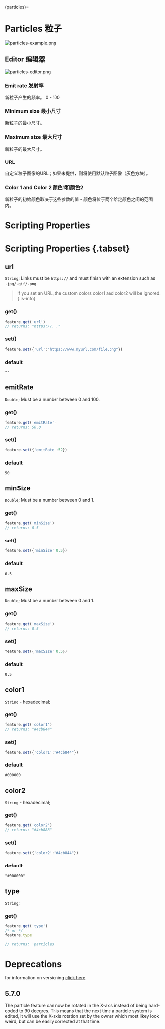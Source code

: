 (particles)=
# Particles 粒子

![particles-example.png](https://wiki.cryptovoxels.com/particles-example.png)

## Editor 编辑器

![particles-editor.png](https://wiki.cryptovoxels.com/particles-editor.png)

### Emit rate 发射率

新粒子产生的频率。 0 - 100

### Minimum size 最小尺寸

新粒子的最小尺寸。

### Maximum size 最大尺寸

新粒子的最大尺寸。

### URL

自定义粒子图像的URL；如果未提供，则将使用默认粒子图像（灰色方块）。

### Color 1 and Color 2 颜色1和颜色2

新粒子的初始颜色取决于这些参数的值 - 颜色将位于两个给定颜色之间的范围内。

# Scripting Properties
# Scripting Properties {.tabset}
## url
`String`; Links must be `https://` and must finish with an extension such as `.jpg/.gif/.png`.
> If you set an URL, the custom colors color1 and color2 will be ignored.
{.is-info}

### get()

```js
feature.get('url')
// returns: "https://..."
```

### set()

```js
feature.set({'url':"https://www.myurl.com/file.png"})
```

### default

`""`

## emitRate
`Double`; Must be a number between 0 and 100.

### get()

```js
feature.get('emitRate')
// returns: 50.0
```

### set()

```js
feature.set({'emitRate':52})
```

### default

`50`


## minSize
`Double`; Must be a number between 0 and 1.

### get()

```js
feature.get('minSize')
// returns: 0.5
```

### set()

```js
feature.set({'minSize':0.5})
```

### default

`0.5`


## maxSize
`Double`; Must be a number between 0 and 1.

### get()

```js
feature.get('maxSize')
// returns: 0.5
```

### set()

```js
feature.set({'maxSize':0.5})
```

### default

`0.5`

## color1
`String` - hexadecimal; 

### get()

```js
feature.get('color1')
// returns: "#4cb844"
```

### set()

```js
feature.set({'color1':"#4cb844"})
```

### default

`#000000`

## color2
`String` - hexadecimal; 

### get()

```js
feature.get('color2')
// returns: "#4cb888"
```

### set()

```js
feature.set({'color2':"#4cb844"})
```

### default

`"#000000"`


## type
`String`;

### get()

```js
feature.get('type')
/* or */
feature.type

// returns: 'particles'
```

# Deprecations
for information on versioning [click here](https://wiki.cryptovoxels.com/en/versioning-and-deprecations)

## 5.7.0

The particle feature can now be rotated in the X-axis instead of being hard-coded to 90 deegres. This means that the next time a particle system is edited, it will use the X-axis rotation set by the owner which most likey look weird, but can be easily corrected at that time.
